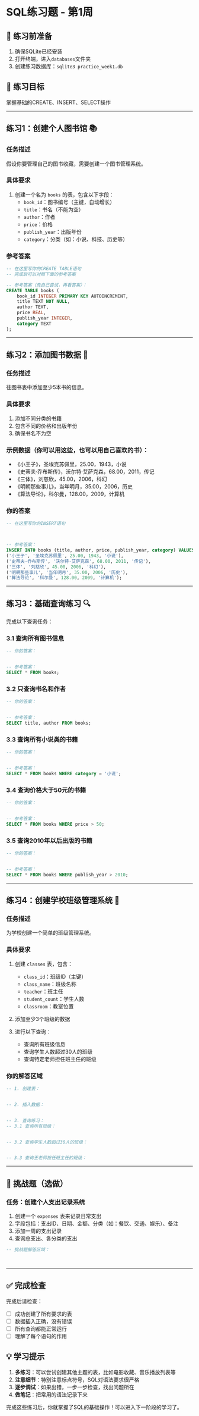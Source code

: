 # SQL练习题 - 第1周

## 📝 练习前准备
1. 确保SQLite已经安装
2. 打开终端，进入`databases`文件夹
3. 创建练习数据库：`sqlite3 practice_week1.db`

## 🎯 练习目标
掌握基础的CREATE、INSERT、SELECT操作

---

## 练习1：创建个人图书馆 📚

### 任务描述
假设你要管理自己的图书收藏，需要创建一个图书管理系统。

### 具体要求
1. 创建一个名为 `books` 的表，包含以下字段：
   - `book_id`：图书编号（主键，自动增长）
   - `title`：书名（不能为空）
   - `author`：作者
   - `price`：价格
   - `publish_year`：出版年份
   - `category`：分类（如：小说、科技、历史等）

### 参考答案
```sql
-- 在这里写你的CREATE TABLE语句
-- 完成后可以对照下面的参考答案

-- 参考答案（先自己尝试，再看答案）：
CREATE TABLE books (
    book_id INTEGER PRIMARY KEY AUTOINCREMENT,
    title TEXT NOT NULL,
    author TEXT,
    price REAL,
    publish_year INTEGER,
    category TEXT
);
```

---

## 练习2：添加图书数据 📖

### 任务描述
往图书表中添加至少5本书的信息。

### 具体要求
1. 添加不同分类的书籍
2. 包含不同的价格和出版年份
3. 确保书名不为空

### 示例数据（你可以用这些，也可以用自己喜欢的书）：
- 《小王子》，圣埃克苏佩里，25.00，1943，小说
- 《史蒂夫·乔布斯传》，沃尔特·艾萨克森，68.00，2011，传记
- 《三体》，刘慈欣，45.00，2006，科幻
- 《明朝那些事儿》，当年明月，35.00，2006，历史
- 《算法导论》，科尔曼，128.00，2009，计算机

### 你的答案
```sql
-- 在这里写你的INSERT语句



-- 参考答案：
INSERT INTO books (title, author, price, publish_year, category) VALUES 
('小王子', '圣埃克苏佩里', 25.00, 1943, '小说'),
('史蒂夫·乔布斯传', '沃尔特·艾萨克森', 68.00, 2011, '传记'),
('三体', '刘慈欣', 45.00, 2006, '科幻'),
('明朝那些事儿', '当年明月', 35.00, 2006, '历史'),
('算法导论', '科尔曼', 128.00, 2009, '计算机');
```

---

## 练习3：基础查询练习 🔍

完成以下查询任务：

### 3.1 查询所有图书信息
```sql
-- 你的答案：


-- 参考答案：
SELECT * FROM books;
```

### 3.2 只查询书名和作者
```sql
-- 你的答案：


-- 参考答案：
SELECT title, author FROM books;
```

### 3.3 查询所有小说类的书籍
```sql
-- 你的答案：


-- 参考答案：
SELECT * FROM books WHERE category = '小说';
```

### 3.4 查询价格大于50元的书籍
```sql
-- 你的答案：


-- 参考答案：
SELECT * FROM books WHERE price > 50;
```

### 3.5 查询2010年以后出版的书籍
```sql
-- 你的答案：


-- 参考答案：
SELECT * FROM books WHERE publish_year > 2010;
```

---

## 练习4：创建学校班级管理系统 🏫

### 任务描述
为学校创建一个简单的班级管理系统。

### 具体要求
1. 创建 `classes` 表，包含：
   - `class_id`：班级ID（主键）
   - `class_name`：班级名称
   - `teacher`：班主任
   - `student_count`：学生人数
   - `classroom`：教室位置

2. 添加至少3个班级的数据

3. 进行以下查询：
   - 查询所有班级信息
   - 查询学生人数超过30人的班级
   - 查询特定老师担任班主任的班级

### 你的解答区域
```sql
-- 1. 创建表：


-- 2. 插入数据：


-- 3. 查询练习：
-- 3.1 查询所有班级：


-- 3.2 查询学生人数超过30人的班级：


-- 3.3 查询王老师担任班主任的班级：

```

---

## 🎯 挑战题（选做）

### 任务：创建个人支出记录系统
1. 创建一个 `expenses` 表来记录日常支出
2. 字段包括：支出ID、日期、金额、分类（如：餐饮、交通、娱乐）、备注
3. 添加一周的支出记录
4. 查询总支出、各分类的支出

```sql
-- 挑战题解答区域：




```

---

## ✅ 完成检查
完成后请检查：
- [ ] 成功创建了所有要求的表
- [ ] 数据插入正确，没有错误
- [ ] 所有查询都能正常运行
- [ ] 理解了每个语句的作用

## 💡 学习提示
1. **多练习**：可以尝试创建其他主题的表，比如电影收藏、音乐播放列表等
2. **注意细节**：特别注意标点符号，SQL对语法要求很严格
3. **逐步调试**：如果出错，一步一步检查，找出问题所在
4. **做笔记**：把常用的语法记录下来

完成这些练习后，你就掌握了SQL的基础操作！可以进入下一阶段的学习了。 